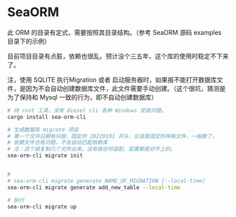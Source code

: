 # SeaORM

此 ORM 的目录有定式，需要按照其目录结构。（参考 SeaORM 源码 examples 目录下的示例）

目前项目目录有点脏，依赖也很乱。预计没个三五年，这个库的使用时稳定不下来了。

注，使用 SQLITE 执行Migration 或者 启动服务器时，如果报不能打开数据库文件，是因为不会自动创建数据库文件，此文件需要手动创建。（这个很坑，猜测是为了保持和 Mysql 一致的行为，即不自动创建数据库）

```bash
# 纯 rust 工具，没有 diesel cli 各种 Windows 安装问题。
cargo install sea-orm-cli

# 生成数据库 migrate 项目
# 第一个文件日期有问题，固定的 20220101 开头，应该是固定的样板文件，一般删了。
# 依赖文件也有问题，不会自动匹配依赖库
# 注：这个就复制几个文件出来，没有做任何适配。配置都是对不上的。
sea-orm-cli migrate init


# 
# sea-orm-cli migrate generate NAME_OF_MIGRATION [--local-time]
sea-orm-cli migrate generate add_new_table --local-time

# 执行
sea-orm-cli migrate up
```

